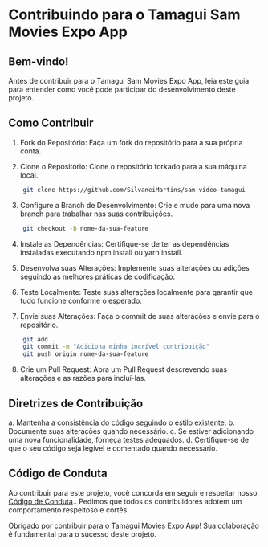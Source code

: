 # Contribuindo para o Tamagui Sam Movies Expo App

## Bem-vindo!

Antes de contribuir para o Tamagui Sam Movies Expo App, leia este guia para entender como você pode participar do desenvolvimento deste projeto.

## Como Contribuir

1. Fork do Repositório: Faça um fork do repositório para a sua própria conta.

2. Clone o Repositório: Clone o repositório forkado para a sua máquina local.

```bash
    git clone https://github.com/SilvaneiMartins/sam-video-tamagui
```

3. Configure a Branch de Desenvolvimento: Crie e mude para uma nova branch para trabalhar nas suas contribuições.

```bash
    git checkout -b nome-da-sua-feature
```

4. Instale as Dependências: Certifique-se de ter as dependências instaladas executando npm install ou yarn install.

5. Desenvolva suas Alterações: Implemente suas alterações ou adições seguindo as melhores práticas de codificação.

6. Teste Localmente: Teste suas alterações localmente para garantir que tudo funcione conforme o esperado.

7. Envie suas Alterações: Faça o commit de suas alterações e envie para o repositório.

```bash
    git add .
    git commit -m "Adiciona minha incrível contribuição"
    git push origin nome-da-sua-feature
```

8. Crie um Pull Request: Abra um Pull Request descrevendo suas alterações e as razões para incluí-las.

## Diretrizes de Contribuição

a. Mantenha a consistência do código seguindo o estilo existente.
b. Documente suas alterações quando necessário.
c. Se estiver adicionando uma nova funcionalidade, forneça testes adequados.
d. Certifique-se de que o seu código seja legível e comentado quando necessário.

## Código de Conduta

Ao contribuir para este projeto, você concorda em seguir e respeitar nosso [Código de Conduta](https://github.com/SilvaneiMartins/sam-video-tamagui/CODE_OF_CONDUCT.md).. Pedimos que todos os contribuidores adotem um comportamento respeitoso e cortês.

Obrigado por contribuir para o Tamagui Movies Expo App! Sua colaboração é fundamental para o sucesso deste projeto.
